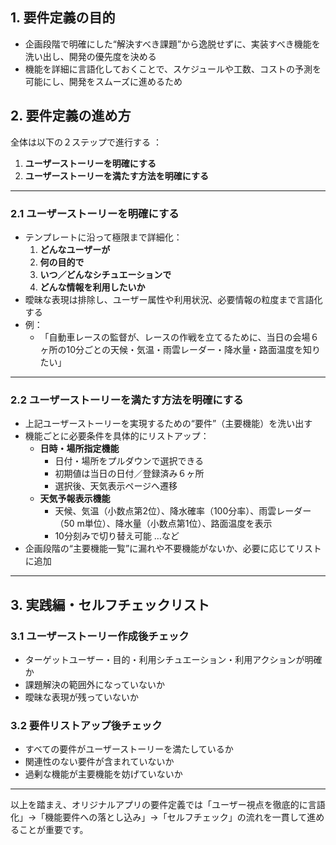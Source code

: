 ## 1. 要件定義の目的  
- 企画段階で明確にした“解決すべき課題”から逸脱せずに、実装すべき機能を洗い出し、開発の優先度を決める  
- 機能を詳細に言語化しておくことで、スケジュールや工数、コストの予測を可能にし、開発をスムーズに進めるため   

## 2. 要件定義の進め方  
全体は以下の２ステップで進行する ：  
1. **ユーザーストーリーを明確にする**  
2. **ユーザーストーリーを満たす方法を明確にする**  

---

### 2.1 ユーザーストーリーを明確にする  
- テンプレートに沿って極限まで詳細化：  
  1. **どんなユーザーが**  
  2. **何の目的で**  
  3. **いつ／どんなシチュエーションで**  
  4. **どんな情報を利用したいか**  
- 曖昧な表現は排除し、ユーザー属性や利用状況、必要情報の粒度まで言語化する  
- 例：  
  - 「自動車レースの監督が、レースの作戦を立てるために、当日の会場６ヶ所の10分ごとの天候・気温・雨雲レーダー・降水量・路面温度を知りたい」   

---

### 2.2 ユーザーストーリーを満たす方法を明確にする  
- 上記ユーザーストーリーを実現するための“要件”（主要機能）を洗い出す  
- 機能ごとに必要条件を具体的にリストアップ：  
  - **日時・場所指定機能**  
    - 日付・場所をプルダウンで選択できる  
    - 初期値は当日の日付／登録済み６ヶ所  
    - 選択後、天気表示ページへ遷移  
  - **天気予報表示機能**  
    - 天候、気温（小数点第2位）、降水確率（100分率）、雨雲レーダー（50 m単位）、降水量（小数点第1位）、路面温度を表示  
    - 10分刻みで切り替え可能  …など   
- 企画段階の“主要機能一覧”に漏れや不要機能がないか、必要に応じてリストに追加  

---

## 3. 実践編・セルフチェックリスト  
### 3.1 ユーザーストーリー作成後チェック  
- ターゲットユーザー・目的・利用シチュエーション・利用アクションが明確か  
- 課題解決の範囲外になっていないか  
- 曖昧な表現が残っていないか   

### 3.2 要件リストアップ後チェック  
- すべての要件がユーザーストーリーを満たしているか  
- 関連性のない要件が含まれていないか  
- 過剰な機能が主要機能を妨げていないか   

---

以上を踏まえ、オリジナルアプリの要件定義では「ユーザー視点を徹底的に言語化」→「機能要件への落とし込み」→「セルフチェック」の流れを一貫して進めることが重要です。

